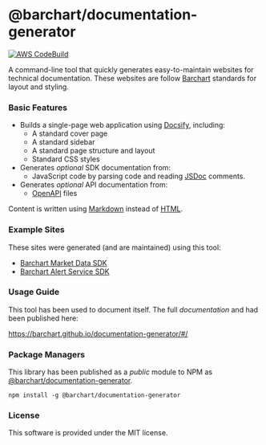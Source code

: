 # @barchart/documentation-generator

[![AWS CodeBuild](https://codebuild.us-east-1.amazonaws.com/badges?uuid=eyJlbmNyeXB0ZWREYXRhIjoiSkJiVDZVKzIvUkh5Vkpzd1prRHlKbGozYUhiSWFXMEhzZFphdzBhTWRiWnRXK2dGMk1GMU52QS8rcTJBWEJjNXZkOTRpUXpMcFBLdjFoYmhRWVhNNStRPSIsIml2UGFyYW1ldGVyU3BlYyI6IlVubWUzdm0reHVoZE5SaDAiLCJtYXRlcmlhbFNldFNlcmlhbCI6MX0%3D&branch=master)](https://github.com/barchart/documentation-generator)

A command-line tool that quickly generates easy-to-maintain websites for technical documentation. These websites are follow [Barchart](https://www.barchart.com/solutions) standards for layout and styling.

### Basic Features

* Builds a single-page web application using [Docsify](https://docsify.js.org/#/), including:
  * A standard cover page
  * A standard sidebar
  * A standard page structure and layout
  * Standard CSS styles
* Generates _optional_ SDK documentation from:
  * JavaScript code by parsing code and reading [JSDoc](https://en.wikipedia.org/wiki/JSDoc) comments.
* Generates _optional_ API documentation from:
  * [OpenAPI](https://en.wikipedia.org/wiki/OpenAPI_Specification) files

Content is written using [Markdown](https://en.wikipedia.org/wiki/Markdown) instead of [HTML](https://en.wikipedia.org/wiki/HTML).

### Example Sites

These sites were generated (and are maintained) using this tool:

* [Barchart Market Data SDK](https://barchart.github.io/marketdata-api-js/#/)
* [Barchart Alert Service SDK](https://barchart.github.io/alerts-client-js/#/)

### Usage Guide

This tool has been used to document itself. The full _documentation_ and had been published here:

https://barchart.github.io/documentation-generator/#/

### Package Managers

This library has been published as a *public* module to NPM as [@barchart/documentation-generator](https://www.npmjs.com/package/@barchart/documentation-generator).

```shell
npm install -g @barchart/documentation-generator
```

### License

This software is provided under the MIT license.